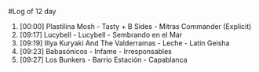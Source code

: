 #Log of 12 day

1. [00:00] Plastilina Mosh - Tasty + B Sides - Mitras Commander (Explicit)
1. [09:17] Lucybell - Lucybell - Sembrando en el Mar
1. [09:19] Illya Kuryaki And The Valderramas - Leche - Latin Geisha
1. [09:23] Babasónicos - Infame - Irresponsables
1. [09:27] Los Bunkers - Barrio Estación - Capablanca

